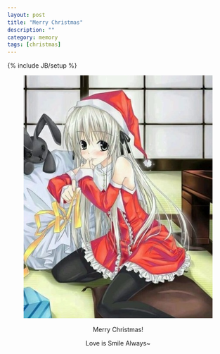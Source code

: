 ```yaml
---
layout: post
title: "Merry Christmas"
description: ""
category: memory 
tags: [christmas]
---
```

{% include JB/setup %}


<div align="center">

![image](/media/pic/sora.jpg)


Merry Christmas!


Love is Smile Always~

</div>